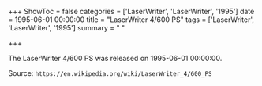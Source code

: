 +++
ShowToc = false
categories = ['LaserWriter', 'LaserWriter', '1995']
date = 1995-06-01 00:00:00
title = "LaserWriter 4/600 PS"
tags = ['LaserWriter', 'LaserWriter', '1995']
summary = " "

+++

The LaserWriter 4/600 PS was released on 1995-06-01 00:00:00.

Source: `https://en.wikipedia.org/wiki/LaserWriter_4/600_PS`


